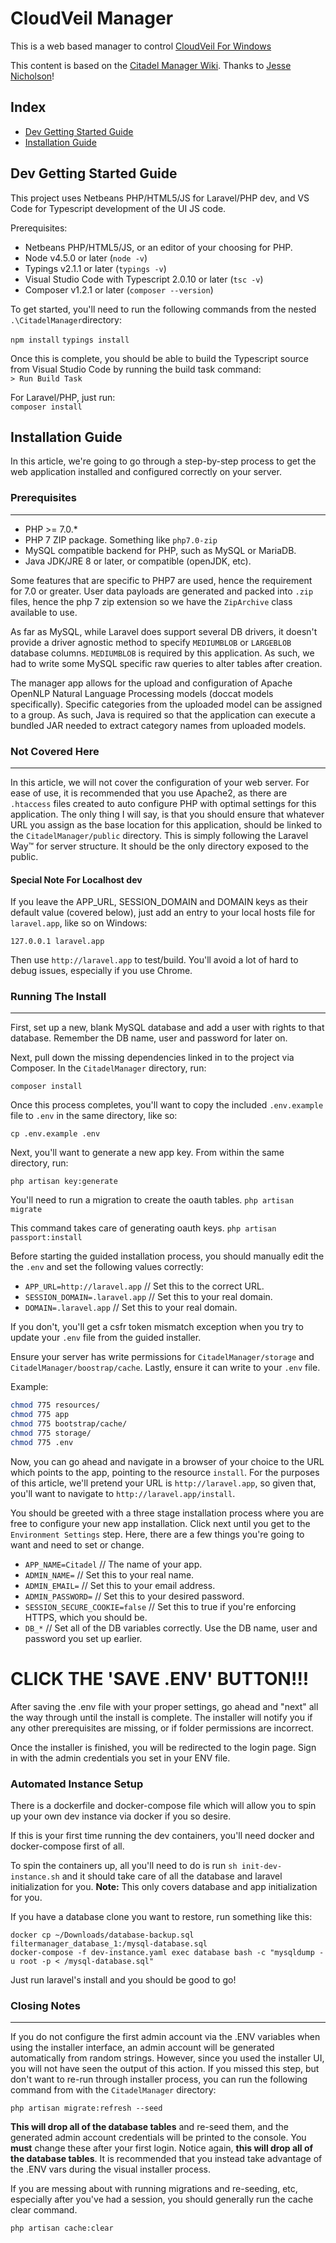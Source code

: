 # CloudVeil Manager

This is a web based manager to control [CloudVeil For Windows](https://github.com/cloudveiltech/Citadel-Windows)

This content is based on the [Citadel Manager Wiki](https://github.com/TechnikEmpire/CitadelManager/wiki). Thanks to [Jesse Nicholson](https://github.com/TechnikEmpire)!

## Index

* [Dev Getting Started Guide](#Dev-Getting-Started-Guide)
* [Installation Guide](#Installation-Guide)

## Dev Getting Started Guide

This project uses Netbeans PHP/HTML5/JS for Laravel/PHP dev, and VS Code for Typescript development of the UI JS code.

Prerequisites:
 - Netbeans PHP/HTML5/JS, or an editor of your choosing for PHP.
 - Node v4.5.0 or later (`node -v`)
 - Typings v2.1.1 or later (`typings -v`)
 - Visual Studio Code with Typescript 2.0.10 or later (`tsc -v`)
 - Composer v1.2.1 or later (`composer --version`)

To get started, you'll need to run the following commands from the nested `.\CitadelManager`directory:

`npm install`
`typings install`

Once this is complete, you should be able to build the Typescript source from Visual Studio Code by running the build task command:  
 `> Run Build Task`

For Laravel/PHP, just run:  
 `composer install`

## Installation Guide

In this article, we're going to go through a step-by-step process to get the web application installed and configured correctly on your server.

### Prerequisites 
---
 - PHP >= 7.0.*
 - PHP 7 ZIP package. Something like `php7.0-zip`
 - MySQL compatible backend for PHP, such as MySQL or MariaDB.
 - Java JDK/JRE 8 or later, or compatible (openJDK, etc).

Some features that are specific to PHP7 are used, hence the requirement for 7.0 or greater. User data payloads are generated and packed into `.zip` files, hence the php 7 zip extension so we have the `ZipArchive` class available to use. 

As far as MySQL, while Laravel does support several DB drivers, it doesn't provide a driver agnostic method to specify `MEDIUMBLOB` or `LARGEBLOB` database columns. `MEDIUMBLOB` is required by this application. As such, we had to write some MySQL specific raw queries to alter tables after creation.

The manager app allows for the upload and configuration of Apache OpenNLP Natural Language Processing models (doccat models specifically). Specific categories from the uploaded model can be assigned to a group. As such, Java is required so that the application can execute a bundled JAR needed to extract category names from uploaded models.

### Not Covered Here  
---
In this article, we will not cover the configuration of your web server. For ease of use, it is recommended that you use Apache2, as there are `.htaccess` files created to auto configure PHP with optimal settings for this application. The only thing I will say, is that you should ensure that whatever URL you assign as the base location for this application, should be linked to the `CitadelManager/public` directory. This is simply following the Laravel Way™ for server structure. It should be the only directory exposed to the public.

#### Special Note For Localhost dev  
If you leave the APP_URL, SESSION_DOMAIN and DOMAIN keys as their default value (covered below), just add an entry to your local hosts file for `laravel.app`, like so on Windows:

`127.0.0.1 laravel.app`

Then use `http://laravel.app` to test/build. You'll avoid a lot of hard to debug issues, especially if you use Chrome.

### Running The Install
---

First, set up a new, blank MySQL database and add a user with rights to that database. Remember the DB name, user and password for later on.

Next, pull down the missing dependencies linked in to the project via Composer. In the `CitadelManager` directory, run:  

`composer install`

Once this process completes, you'll want to copy the included `.env.example` file to `.env` in the same directory, like so:

`cp .env.example .env`

Next, you'll want to generate a new app key. From within the same directory, run:  

`php artisan key:generate`

You'll need to run a migration to create the oauth tables.
`php artisan migrate`

This command takes care of generating oauth keys.
`php artisan passport:install`

Before starting the guided installation process, you should manually edit the the `.env` and set the following values correctly:

 - `APP_URL=http://laravel.app` // Set this to the correct URL.
 - `SESSION_DOMAIN=.laravel.app` // Set this to your real domain.
 - `DOMAIN=.laravel.app` // Set this to your real domain.

If you don't, you'll get a csfr token mismatch exception when you try to update your `.env` file from the guided installer.

Ensure your server has write permissions for `CitadelManager/storage` and `CitadelManager/boostrap/cache`. Lastly, ensure it can write to your `.env` file.

Example:
```bash
chmod 775 resources/
chmod 775 app
chmod 775 bootstrap/cache/
chmod 775 storage/
chmod 775 .env
```

Now, you can go ahead and navigate in a browser of your choice to the URL which points to the app, pointing to the resource `install`. For the purposes of this article, we'll pretend your URL is `http://laravel.app`, so given that, you'll want to navigate to `http://laravel.app/install`.

You should be greeted with a three stage installation process where you are free to configure your new app installation. Click next until you get to the `Environment Settings` step. Here, there are a few things you're going to want and need to set or change.

 - `APP_NAME=Citadel` // The name of your app.
 - `ADMIN_NAME=` // Set this to your real name.
 - `ADMIN_EMAIL=` // Set this to your email address.
 - `ADMIN_PASSWORD=` // Set this to your desired password.
 - `SESSION_SECURE_COOKIE=false` // Set this to true if you're enforcing HTTPS, which you should be.
 - `DB_*` // Set all of the DB variables correctly. Use the DB name, user and password you set up earlier.

# CLICK THE 'SAVE .ENV' BUTTON!!!

After saving the .env file with your proper settings, go ahead and "next" all the way through until the install is complete. The installer will notify you if any other prerequisites are missing, or if folder permissions are incorrect.

Once the installer is finished, you will be redirected to the login page. Sign in with the admin credentials you set in your ENV file.

### Automated Instance Setup
There is a dockerfile and docker-compose file which will allow you to spin up your own dev instance via docker if you so desire.

If this is your first time running the dev containers, you'll need docker and docker-compose first of all.

To spin the containers up, all you'll need to do is run `sh init-dev-instance.sh` and it should take care of all the database and laravel initialization for you. **Note:** This only covers database and app initialization for you.

If you have a database clone you want to restore, run something like this:
```
docker cp ~/Downloads/database-backup.sql filtermanager_database_1:/mysql-database.sql
docker-compose -f dev-instance.yaml exec database bash -c "mysqldump -u root -p < /mysql-database.sql"
```

Just run laravel's install and you should be good to go!

### Closing Notes  
---
If you do not configure the first admin account via the .ENV variables when using the installer interface, an admin account will be generated automatically from random strings. However, since you used the installer UI, you will not have seen the output of this action. If you missed this step, but don't want to re-run through installer process, you can run the following command from with the `CitadelManager` directory:

`php artisan migrate:refresh --seed`

**This will drop all of the database tables** and re-seed them, and the generated admin account credentials will be printed to the console. You **must** change these after your first login. Notice again, **this will drop all of the database tables**. It is recommended that you instead take advantage of the .ENV vars during the visual installer process.

If you are messing about with running migrations and re-seeding, etc, especially after you've had a session, you should generally run the cache clear command. 

`php artisan cache:clear`